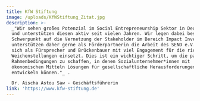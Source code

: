 ```yaml
---
title: KfW Stiftung
image: /uploads/KfWStiftung_Zitat.jpg
description: >-
  _"Wir sehen großes Potenzial im Social Entrepreneurship Sektor in Deutschland
  und unterstützen diesen aktiv seit vielen Jahren. Wir legen dabei besonderen
  Schwerpunkt auf die Vernetzung der Stakeholder im Bereich Impact Investing und
  unterstützen daher gerne als Förderpartnerin die Arbeit des SEND e.V., der
  sich als Fürsprecher und Brückenbauer mit viel Engagement für die richtigen
  Weichenstellungen einsetzt. Dies ist ein wichtiger Schritt, um die passenden
  Rahmenbedingungen zu schaffen, in denen Sozialunternehmer*innen mit
  ökonomischen Mitteln Lösungen für gesellschaftliche Herausforderungen
  entwickeln können."_ .  

  Dr. Aischa Astou Saw - Geschäftsführerin
link: 'https://www.kfw-stiftung.de'
---
```


